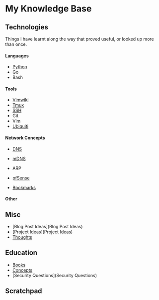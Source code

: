 # My Knowledge Base

## Technologies

Things I have learnt along the way that proved useful, or looked up more than once.

#### Languages

- [Python](Python)
- Go
- Bash

#### Tools

- [Vimwiki](vimwiki-help)
- [Tmux](Tmux)
- [SSH](SSH)
- Git
- Vim
- [Ubiquiti](Ubiquiti)

#### Network Concepts

- [DNS](DNS)
- [mDNS](mDNS)
- ARP
- [pfSense](PfSense)

- [Bookmarks](Bookmarks)

#### Other

## Misc

- [Blog Post Ideas](Blog Post Ideas)
- [Project Ideas](Project Ideas)
- [Thoughts](Thoughts)

## Education

- [Books](Books)
- [Concepts](Concepts)
- [Security Questions](Security Questions)

## Scratchpad 



